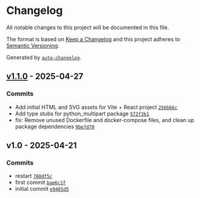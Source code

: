 # Changelog

All notable changes to this project will be documented in this file.

The format is based on [Keep a Changelog](https://keepachangelog.com/en/1.0.0/)
and this project adheres to [Semantic Versioning](https://semver.org/spec/v2.0.0.html).

Generated by [`auto-changelog`](https://github.com/CookPete/auto-changelog).

## [v1.1.0](https://github.com/wersplat/bodega-esports-platform/compare/v1.0...v1.1.0) - 2025-04-27

### Commits

- Add initial HTML and SVG assets for Vite + React project [`256bb6c`](https://github.com/wersplat/bodega-esports-platform/commit/256bb6c793c00d817067f6381334519aca458afc)
- Add type stubs for python_multipart package [`572f3b1`](https://github.com/wersplat/bodega-esports-platform/commit/572f3b132e9fdc8947d136bbd5b8bd9e59861733)
- fix: Remove unused Dockerfile and docker-compose files, and clean up package dependencies [`9be7d70`](https://github.com/wersplat/bodega-esports-platform/commit/9be7d70ae0342621a1a981be5a37e31307ba47c8)

## v1.0 - 2025-04-21

### Commits

- restart [`780df5c`](https://github.com/wersplat/bodega-esports-platform/commit/780df5ceff51ac5619c4c205493eaea826581352)
- first commit [`bae6c1f`](https://github.com/wersplat/bodega-esports-platform/commit/bae6c1f4fe40e6a92d424028f97142137151cb27)
- initial commit [`e9485d5`](https://github.com/wersplat/bodega-esports-platform/commit/e9485d50352c63686797887b7cc61ae02436a6ab)
